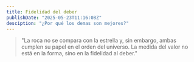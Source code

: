 ```yaml
---
title: Fidelidad del deber
publishDate: "2025-05-23T11:16:08Z"
desciption: "¿Por qué los demas son mejores?"
---
```


> "La roca no se compara con la estrella y, sin embargo, ambas cumplen su papel en el orden del universo. La medida del valor no está en la forma, sino en la fidelidad al deber."
